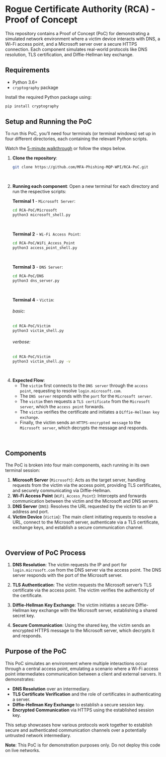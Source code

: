# Rogue Certificate Authority (RCA) - Proof of Concept

This repository contains a Proof of Concept (PoC) for demonstrating a simulated network environment where a victim device interacts with DNS, a Wi-Fi access point, and a Microsoft server over a secure HTTPS connection. Each component simulates real-world protocols like DNS resolution, TLS certification, and Diffie-Hellman key exchange.

## Requirements

- Python 3.6+
- `cryptography` package

Install the required Python package using:
```bash
pip install cryptography
```

## Setup and Running the PoC

To run this PoC, you’ll need four terminals (or terminal windows) set up in four different directories, each containing the relevant Python scripts.

Watch the [5-minute walkthrough](https://www.youtube.com/watch?v=-w1Ib0YH9nc) or follow the steps below.

1. **Clone the repository**:
    ```bash
    git clone https://github.com/MFA-Phishing-MQP-WPI/RCA-PoC.git
    ```

<br>

2. **Running each component**:
   Open a new terminal for each directory and run the respective scripts:

   **Terminal 1** - `Microsoft Server`:
   ```bash
   cd RCA-PoC/Microsoft
   python3 microsoft_shell.py
   ```
    
    <br>
    
   **Terminal 2** - `Wi-Fi Access Point`:
   ```bash
   cd RCA-PoC/WiFi_Access_Point
   python3 access_point_shell.py
   ```

   <br>
   
   **Terminal 3** - `DNS Server`:
   ```bash
   cd RCA-PoC/DNS
   python3 dns_server.py
   ```
    
    <br>
    
   **Terminal 4** - `Victim`:
   ###### basic:
   ```bash
   cd RCA-PoC/Victim
   python3 victim_shell.py 
   ```
   ###### verbose:
   ```bash
   cd RCA-PoC/Victim
   python3 victim_shell.py -v
   ```

<br>

4. **Expected Flow**:
   - The `victim` first connects to the `DNS server` through the `access point`, requesting to resolve `login.microsoft.com`.
   - The `DNS server` responds with the `port` for the `Microsoft server`.
   - The `victim` then requests a `TLS certificate` from the `Microsoft server`, which the `access point` forwards.
   - The `victim` verifies the certificate and initiates a `Diffie-Hellman key exchange`.
   - Finally, the victim sends an `HTTPS-encrypted message` to the `Microsoft server`, which decrypts the message and responds.

<br>

## Components

The PoC is broken into four main components, each running in its own terminal session:
1. **Microsoft Server** (`Microsoft`): Acts as the target server, handling requests from the victim via the access point, providing TLS certificates, and securely communicating via Diffie-Hellman.
2. **Wi-Fi Access Point** (`WiFi_Access_Point`): Intercepts and forwards communication between the victim and the Microsoft and DNS servers.
3. **DNS Server** (`DNS`): Resolves the URL requested by the victim to an IP address and port.
4. **Victim Device** (`Victim`): The main client initiating requests to resolve a URL, connect to the Microsoft server, authenticate via a TLS certificate, exchange keys, and establish a secure communication channel.

<br>

## Overview of PoC Process

1. **DNS Resolution**: The victim requests the IP and port for `login.microsoft.com` from the DNS server via the access point. The DNS server responds with the port of the Microsoft server.
   
2. **TLS Authentication**: The victim requests the Microsoft server’s TLS certificate via the access point. The victim verifies the authenticity of the certificate.
   
3. **Diffie-Hellman Key Exchange**: The victim initiates a secure Diffie-Hellman key exchange with the Microsoft server, establishing a shared secret key.
   
4. **Secure Communication**: Using the shared key, the victim sends an encrypted HTTPS message to the Microsoft server, which decrypts it and responds.

## Purpose of the PoC

This PoC simulates an environment where multiple interactions occur through a central access point, emulating a scenario where a Wi-Fi access point intermediates communication between a client and external servers. It demonstrates:
- **DNS Resolution** over an intermediary.
- **TLS Certificate Verification** and the role of certificates in authenticating a server.
- **Diffie-Hellman Key Exchange** to establish a secure session key.
- **Encrypted Communication** via HTTPS using the established session key.

This setup showcases how various protocols work together to establish secure and authenticated communication channels over a potentially untrusted network intermediary.

**Note**: This PoC is for demonstration purposes only. Do not deploy this code on live networks.
